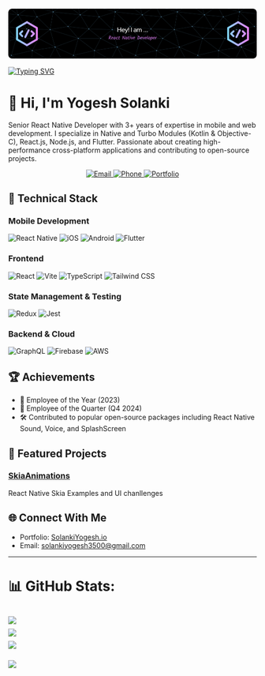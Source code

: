 
![Header](./yogesh.png)

[![Typing SVG](https://readme-typing-svg.demolab.com?font=Fira+Code&pause=1000&width=435&lines=React+Native+Developer+%F0%9F%98%8E)](https://git.io/typing-svg)
# 👋 Hi, I'm Yogesh Solanki

Senior React Native Developer with 3+ years of expertise in mobile and web development. I specialize in Native and Turbo Modules (Kotlin & Objective-C), React.js, Node.js, and Flutter. Passionate about creating high-performance cross-platform applications and contributing to open-source projects.

<div align="center">
  <a href="mailto:solankiyogesh3500@gmail.com">
    <img src="https://img.shields.io/badge/Email-D14836?style=for-the-badge&logo=gmail&logoColor=white" alt="Email" />
  </a>
  <a href="tel:+919904654107">
    <img src="https://img.shields.io/badge/Phone-00C300?style=for-the-badge&logo=phone&logoColor=white" alt="Phone" />
  </a>
  <a href="https://yogeshsolanki.vercel.app/">
    <img src="https://img.shields.io/badge/Portfolio-000000?style=for-the-badge&logo=safari&logoColor=white" alt="Portfolio" />
  </a>
</div>

## 🚀 Technical Stack

### Mobile Development
![React Native](https://img.shields.io/badge/React_Native-20232A?style=for-the-badge&logo=react&logoColor=61DAFB)
![iOS](https://img.shields.io/badge/iOS-000000?style=for-the-badge&logo=apple&logoColor=white)
![Android](https://img.shields.io/badge/Android-3DDC84?style=for-the-badge&logo=android&logoColor=white)
![Flutter](https://img.shields.io/badge/Flutter-02569B?style=for-the-badge&logo=flutter&logoColor=white)

### Frontend
![React](https://img.shields.io/badge/React-20232A?style=for-the-badge&logo=react&logoColor=61DAFB)
![Vite](https://img.shields.io/badge/Vite-646CFF?style=for-the-badge&logo=vite&logoColor=white)
![TypeScript](https://img.shields.io/badge/TypeScript-007ACC?style=for-the-badge&logo=typescript&logoColor=white)
![Tailwind CSS](https://img.shields.io/badge/Tailwind_CSS-38B2AC?style=for-the-badge&logo=tailwind-css&logoColor=white)

### State Management & Testing
![Redux](https://img.shields.io/badge/Redux-593D88?style=for-the-badge&logo=redux&logoColor=white)
![Jest](https://img.shields.io/badge/Jest-C21325?style=for-the-badge&logo=jest&logoColor=white)

### Backend & Cloud
![GraphQL](https://img.shields.io/badge/GraphQL-E10098?style=for-the-badge&logo=graphql&logoColor=white)
![Firebase](https://img.shields.io/badge/Firebase-FFCA28?style=for-the-badge&logo=firebase&logoColor=black)
![AWS](https://img.shields.io/badge/AWS-232F3E?style=for-the-badge&logo=amazon-aws&logoColor=white)

## 🏆 Achievements
- 🌟 Employee of the Year (2023)
- 🎯 Employee of the Quarter (Q4 2024)
- 🛠️ Contributed to popular open-source packages including React Native Sound, Voice, and SplashScreen

## 📱 Featured Projects

### [SkiaAnimations](https://github.com/SolankiYogesh/SkiaAnimations)
React Native Skia Examples and UI chanllenges

## 🌐 Connect With Me

- Portfolio: [SolankiYogesh.io](https://yogeshsolanki.vercel.app)
- Email: solankiyogesh3500@gmail.com

---
# 📊 GitHub Stats:
![](https://github-readme-stats.vercel.app/api?username=SolankiYogesh&theme=dark&hide_border=false&include_all_commits=true&count_private=true)<br/>
![](https://github-readme-streak-stats.herokuapp.com/?user=SolankiYogesh&theme=dark&hide_border=false)<br/>
![](https://github-readme-stats.vercel.app/api/top-langs/?username=SolankiYogesh&theme=dark&hide_border=false&include_all_commits=true&count_private=true&layout=compact)
---
[![](https://visitcount.itsvg.in/api?id=SolankiYogesh&icon=0&color=0)](https://visitcount.itsvg.in)

